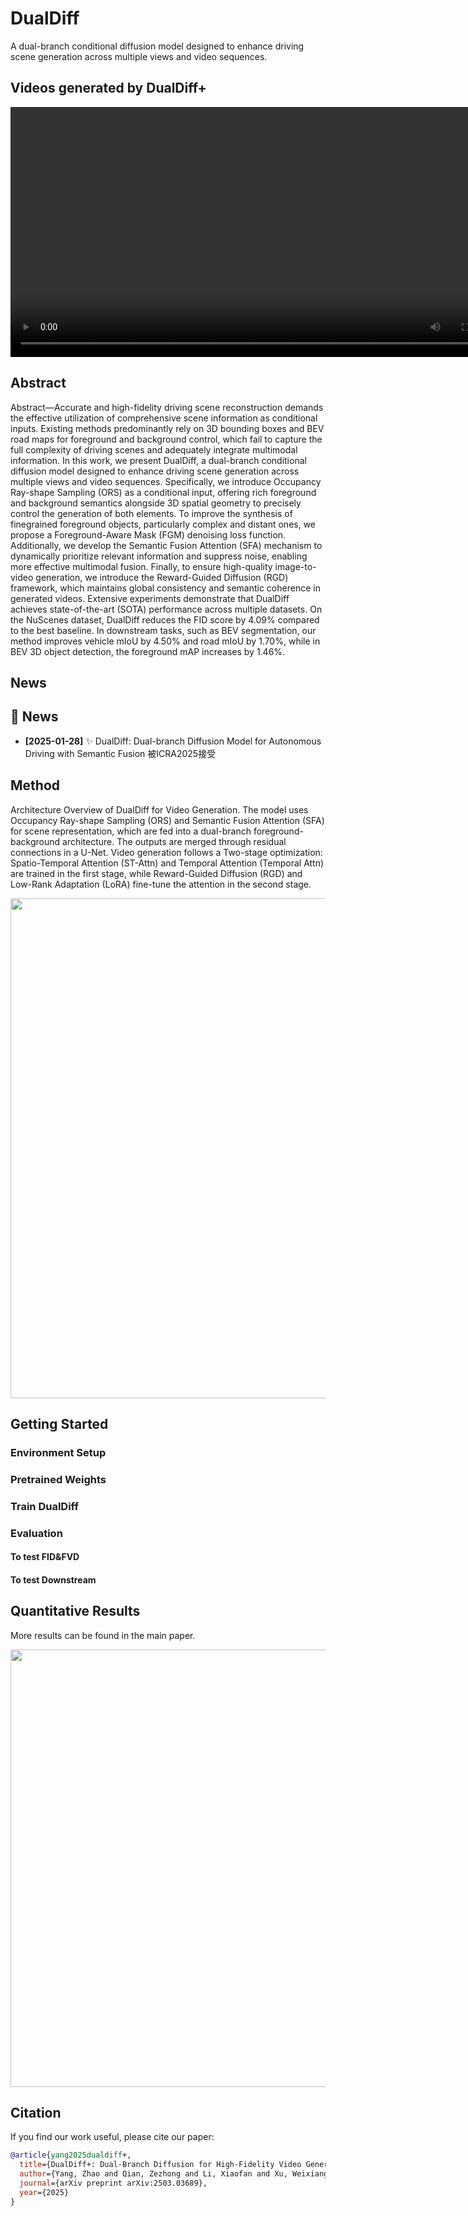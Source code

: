 # DualDiff
A dual-branch conditional diffusion model designed to enhance driving scene generation across multiple views and video sequences.

<!-- ## Demo Video
<video width="800" controls>
  <source src="https://github.com/yangzhaojason/DualDiff/raw/refs/heads/main/media/5721_1739810373.mp4" type="video/mp4">
  Your browser does not support the video tag.
</video> -->

## Videos generated by DualDiff+
<video width="800" controls>
  <source src="https://cdn.jsdelivr.net/gh/yangzhaojason/DualDiff/media/5721_1739810373.mp4" type="video/mp4">
  Your browser does not support the video tag.
</video>

## Abstract
Abstract—Accurate and high-fidelity driving scene reconstruction demands the effective utilization of comprehensive scene information as conditional inputs. Existing methods predominantly rely on 3D bounding boxes and BEV road maps for
foreground and background control, which fail to capture the full complexity of driving scenes and adequately integrate multimodal information. In this work, we present DualDiff, a dual-branch conditional diffusion model designed to enhance driving scene generation across multiple views and video sequences. Specifically, we introduce Occupancy Ray-shape Sampling (ORS) as a conditional input, offering rich foreground and background semantics alongside 3D spatial geometry to precisely control the generation of both elements. To improve the synthesis of finegrained foreground objects, particularly complex and distant ones, we propose a Foreground-Aware Mask (FGM) denoising loss function. Additionally, we develop the Semantic Fusion Attention (SFA) mechanism to dynamically prioritize relevant information and suppress noise, enabling more effective multimodal fusion. Finally, to ensure high-quality image-to-video generation, we introduce the Reward-Guided Diffusion (RGD) framework, which maintains global consistency and semantic coherence in generated videos. Extensive experiments demonstrate that DualDiff achieves state-of-the-art (SOTA) performance across multiple datasets. On the NuScenes dataset, DualDiff reduces the FID score by 4.09% compared to the best baseline. In downstream tasks, such as BEV segmentation, our method improves vehicle mIoU by 4.50% and road mIoU by 1.70%, while in BEV 3D object detection, the foreground mAP increases by 1.46%.
## News
## 📢 News
- **[2025-01-28]** ✨ DualDiff: Dual-branch Diffusion Model for Autonomous Driving with Semantic Fusion 被ICRA2025接受


## Method
Architecture Overview of DualDiff for Video Generation. The model uses Occupancy Ray-shape Sampling (ORS) and Semantic Fusion Attention (SFA) for scene representation, which are fed into a dual-branch foreground-background architecture. The outputs are merged through residual connections in a U-Net. Video generation follows a Two-stage optimization: Spatio-Temporal Attention (ST-Attn) and Temporal Attention (Temporal Attn) are trained in the first stage, while Reward-Guided Diffusion (RGD) and Low-Rank Adaptation (LoRA) fine-tune the attention in the second stage.
<!-- <img src="https://github.com/yangzhaojason/DualDiff/blob/main/media/framework.jpg" width="800"> -->
<img src="https://yangzhaojason.github.io/DualDiff/media/framework.jpg" width="800">

## Getting Started

### Environment Setup

### Pretrained Weights

### Train DualDiff

### Evaluation

#### To test FID&FVD
#### To test Downstream

## Quantitative Results
More results can be found in the main paper.
<!-- <img src="https://github.com/yangzhaojason/DualDiff/blob/main/media/vis_result.jpg" width="700"> -->
<img src="https://yangzhaojason.github.io/DualDiff/media/vis_result.jpg" width="700">

## Citation
If you find our work useful, please cite our paper:

```bibtex
@article{yang2025dualdiff+,
  title={DualDiff+: Dual-Branch Diffusion for High-Fidelity Video Generation with Reward Guidance},
  author={Yang, Zhao and Qian, Zezhong and Li, Xiaofan and Xu, Weixiang and Zhao, Gongpeng and Yu, Ruohong and Zhu, Lingsi and Liu, Longjun},
  journal={arXiv preprint arXiv:2503.03689},
  year={2025}
}